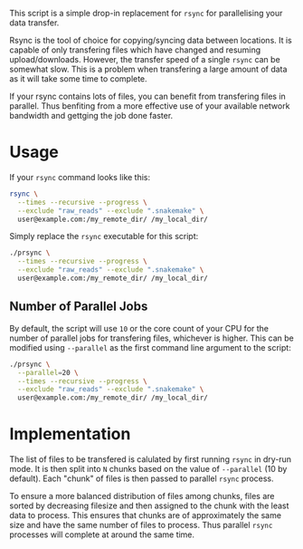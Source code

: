 This script is a simple drop-in replacement for `rsync` for parallelising your data transfer.

Rsync is the tool of choice for copying/syncing data between locations.
It is capable of only transfering files which have changed and resuming upload/downloads.
However, the transfer speed of a single `rsync` can be somewhat slow.
This is a problem when transfering a large amount of data as it will take some time to complete.

If your rsync contains lots of files, you can benefit from transfering files in parallel.
Thus benfiting from a more effective use of your available network bandwidth and gettging the job done faster.

# Usage

If your `rsync` command looks like this:

```bash
rsync \
  --times --recursive --progress \
  --exclude "raw_reads" --exclude ".snakemake" \
  user@example.com:/my_remote_dir/ /my_local_dir/
```

Simply replace the `rsync` executable for this script:

```bash
./prsync \
  --times --recursive --progress \
  --exclude "raw_reads" --exclude ".snakemake" \
  user@example.com:/my_remote_dir/ /my_local_dir/
```

## Number of Parallel Jobs

By default, the script will use `10` or the core count of your CPU for the number of parallel jobs for transfering files, whichever is higher.
This can be modified using `--parallel` as the first command line argument to the script:

```bash
./prsync \
  --parallel=20 \
  --times --recursive --progress \
  --exclude "raw_reads" --exclude ".snakemake" \
  user@example.com:/my_remote_dir/ /my_local_dir/
```

# Implementation

The list of files to be transfered is calulated by first running `rsync` in dry-run mode.
It is then split into `N` chunks based on the value of `--parallel` (10 by default).
Each "chunk" of files is then passed to parallel `rsync` process.

To ensure a more balanced distribution of files among chunks, files are sorted by decreasing filesize and then assigned to the chunk with the least data to process.
This ensures that chunks are of approximately the same size and have the same number of files to process.
Thus parallel `rsync` processes will complete at around the same time.
